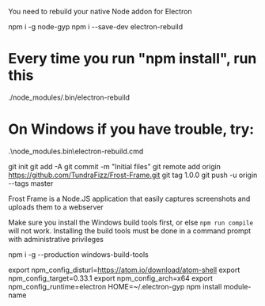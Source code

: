 You need to rebuild your native Node addon for Electron

npm i -g node-gyp
npm i --save-dev electron-rebuild

# Every time you run "npm install", run this
./node_modules/.bin/electron-rebuild

# On Windows if you have trouble, try:
.\node_modules\.bin\electron-rebuild.cmd



git init
git add -A
git commit -m "Initial files"
git remote add origin https://github.com/TundraFizz/Frost-Frame.git
git tag 1.0.0
git push -u origin --tags master

Frost Frame is a Node.JS application that easily captures screenshots and uploads them to a webserver

Make sure you install the Windows build tools first, or else `npm run compile` will not work. Installing the build tools must be done in a command prompt with administrative privileges

npm i -g --production windows-build-tools



export npm_config_disturl=https://atom.io/download/atom-shell
export npm_config_target=0.33.1
export npm_config_arch=x64
export npm_config_runtime=electron
HOME=~/.electron-gyp npm install module-name
